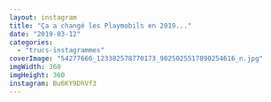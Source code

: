 ```yaml
---
layout: instagram
title: "Ça a changé les Playmobils en 2019..."
date: "2019-03-12"
categories: 
  - "trucs-instagrammes"
coverImage: "54277666_123382578770173_9025025517890254616_n.jpg"
imgWidth: 360
imgHeight: 360
instagram: Bu6KY9DhVf3
---
```

